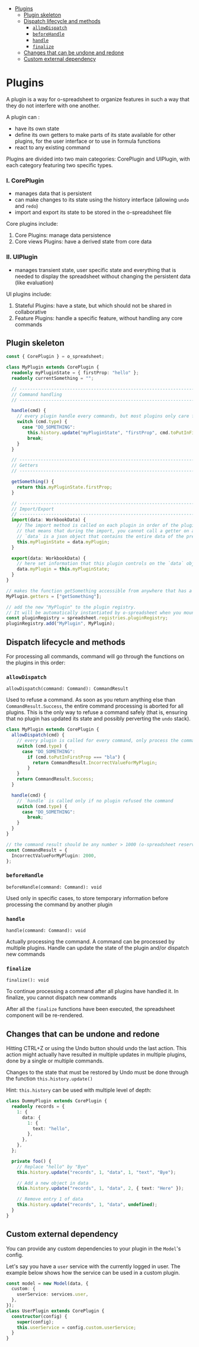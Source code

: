 - [Plugins](#plugins)
  - [Plugin skeleton](#plugin-skeleton)
  - [Dispatch lifecycle and methods](#dispatch-lifecycle-and-methods)
    - [`allowDispatch`](#allowdispatch)
    - [`beforeHandle`](#beforehandle)
    - [`handle`](#handle)
    - [`finalize`](#finalize)
  - [Changes that can be undone and redone](#changes-that-can-be-undone-and-redone)
  - [Custom external dependency](#custom-external-dependency)

# Plugins

A plugin is a way for o-spreadsheet to organize features in such a way that they do not interfere with one another.

A plugin can :

- have its own state
- define its own getters to make parts of its state available for other plugins, for the user interface or to use in formula
  functions
- react to any existing command

Plugins are divided into two main categories: CorePlugin and UIPlugin, with each category featuring two specific types.

### I. CorePlugin

- manages data that is persistent
- can make changes to its state using the history interface (allowing `undo` and `redo`)
- import and export its state to be stored in the o-spreadsheet file

Core plugins include:

1. Core Plugins: manage data persistence
2. Core views Plugins: have a derived state from core data

### II. UIPlugin

- manages transient state, user specific state and everything that is needed to display the spreadsheet without changing the persistent data (like evaluation)

UI plugins include:

1. Stateful Plugins: have a state, but which should not be shared in collaborative
2. Feature Plugins: handle a specific feature, without handling any core commands

## Plugin skeleton

```typescript
const { CorePlugin } = o_spreadsheet;

class MyPlugin extends CorePlugin {
  readonly myPluginState = { firstProp: "hello" };
  readonly currentSomething = "";

  // ---------------------------------------------------------------------
  // Command handling
  // ---------------------------------------------------------------------

  handle(cmd) {
    // every plugin handle every commands, but most plugins only care for some commands.
    switch (cmd.type) {
      case "DO_SOMETHING":
        this.history.update("myPluginState", "firstProp", cmd.toPutInFirstProp);
        break;
    }
  }

  // ---------------------------------------------------------------------
  // Getters
  // ---------------------------------------------------------------------

  getSomething() {
    return this.myPluginState.firstProp;
  }

  // ---------------------------------------------------------------------
  // Import/Export
  // ---------------------------------------------------------------------
  import(data: WorkbookData) {
    // The import method is called on each plugin in order of the pluginRegistry,
    // that means that during the import, you cannot call a getter on a plugin that has not yet been imported (it doesn't have its data yet)
    // `data` is a json object that contains the entire data of the previously saved spreadsheet
    this.myPluginState = data.myPlugin;
  }

  export(data: WorkbookData) {
    // here set information that this plugin controls on the `data` object
    data.myPlugin = this.myPluginState;
  }
}

// makes the function getSomething accessible from anywhere that has a reference to model.getters
MyPlugin.getters = ["getSomething"];

// add the new "MyPlugin" to the plugin registry.
// It will be automatically instantiated by o-spreadsheet when you mount the spreadsheet component or when you create a new Model()
const pluginRegistry = spreadsheet.registries.pluginRegistry;
pluginRegistry.add("MyPlugin", MyPlugin);
```

## Dispatch lifecycle and methods

For processing all commands, command will go through the functions on the plugins in this order:

### `allowDispatch`

`allowDispatch(command: Command): CommandResult`

Used to refuse a command. As soon as you return anything else than `CommandResult.Success`, the
entire command processing is aborted for all plugins. This is the only way to refuse a command safely (that is, ensuring
that no plugin has updated its state and possibly perverting the `undo` stack).

```typescript
class MyPlugin extends CorePlugin {
  allowDispatch(cmd) {
    // every plugin is called for every command, only process the commands that is interesting for this plugin
    switch (cmd.type) {
      case "DO_SOMETHING":
        if (cmd.toPutInFirstProp === "bla") {
          return CommandResult.IncorrectValueForMyPlugin;
        }
    }
    return CommandResult.Success;
  }

  handle(cmd) {
    // `handle` is called only if no plugin refused the command
    switch (cmd.type) {
      case "DO_SOMETHING":
        break;
    }
  }
}

// the command result should be any number > 1000 (o-spreadsheet reserves the numbers until 1000 for internal use)
const CommandResult = {
  IncorrectValueForMyPlugin: 2000,
};
```

### `beforeHandle`

`beforeHandle(command: Command): void`

Used only in specific cases, to store temporary information before processing the command by another plugin

### `handle`

`handle(command: Command): void`

Actually processing the command. A command can be processed by multiple plugins. Handle can update the state of the
plugin and/or dispatch new commands

### `finalize`

`finalize(): void`

To continue processing a command after all plugins have handled it. In finalize, you cannot dispatch new commands

After all the `finalize` functions have been executed, the spreadsheet component will be re-rendered.

## Changes that can be undone and redone

Hitting CTRL+Z or using the Undo button should undo the last action. This action might actually have resulted in
multiple updates in multiple plugins, done by a single or multiple commands.

Changes to the state that must be restored by Undo must be done through the function `this.history.update()`

Hint: `this.history` can be used with multiple level of depth:

```typescript
class DummyPlugin extends CorePlugin {
  readonly records = {
    1: {
      data: {
        1: {
          text: "hello",
        },
      },
    },
  };

  private foo() {
    // Replace "hello" by "Bye"
    this.history.update("records", 1, "data", 1, "text", "Bye");

    // Add a new object in data
    this.history.update("records", 1, "data", 2, { text: "Here" });

    // Remove entry 1 of data
    this.history.update("records", 1, "data", undefined);
  }
}
```

## Custom external dependency

You can provide any custom dependencies to your plugin in the `Model`'s config.

Let's say you have a `user` service with the currently logged in user.
The example below shows how the service can be used in a custom plugin.

```ts
const model = new Model(data, {
  custom: {
    userService: services.user,
  },
});
class UserPlugin extends CorePlugin {
  constructor(config) {
    super(config);
    this.userService = config.custom.userService;
  }
}
```
